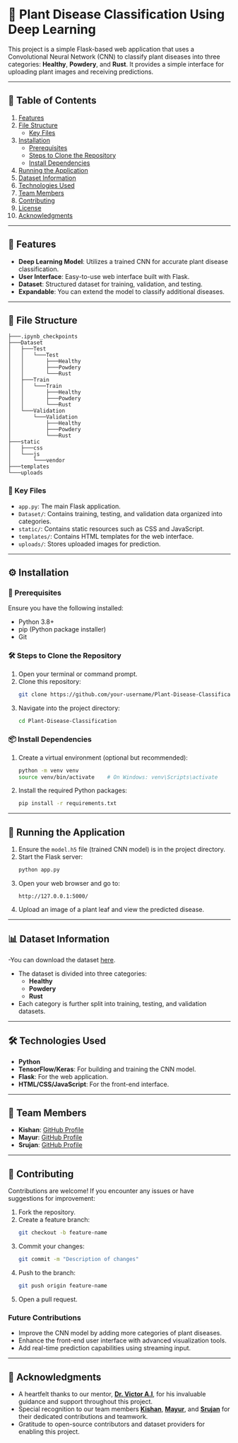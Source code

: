 # 🌱 Plant Disease Classification Using Deep Learning

This project is a simple Flask-based web application that uses a Convolutional Neural Network (CNN) to classify plant diseases into three categories: **Healthy**, **Powdery**, and **Rust**. It provides a simple interface for uploading plant images and receiving predictions.

---

## 📑 Table of Contents

1. [Features](#features)
2. [File Structure](#file-structure)
   - [Key Files](#key-files)
3. [Installation](#installation)
   - [Prerequisites](#prerequisites)
   - [Steps to Clone the Repository](#steps-to-clone-the-repository)
   - [Install Dependencies](#install-dependencies)
4. [Running the Application](#running-the-application)
5. [Dataset Information](#dataset-information)
6. [Technologies Used](#technologies-used)
7. [Team Members](#team-members)
8. [Contributing](#contributing)
9. [License](#license)
10. [Acknowledgments](#acknowledgments)

---

## 🌟 Features

- **Deep Learning Model**: Utilizes a trained CNN for accurate plant disease classification.
- **User Interface**: Easy-to-use web interface built with Flask.
- **Dataset**: Structured dataset for training, validation, and testing.
- **Expandable**: You can extend the model to classify additional diseases.

---

## 📂 File Structure

```
├───.ipynb_checkpoints
├───Dataset
│   ├───Test
│   │   └───Test
│   │       ├───Healthy
│   │       ├───Powdery
│   │       └───Rust
│   ├───Train
│   │   └───Train
│   │       ├───Healthy
│   │       ├───Powdery
│   │       └───Rust
│   └───Validation
│       └───Validation
│           ├───Healthy
│           ├───Powdery
│           └───Rust
├───static
│   ├───css
│   └───js
│       └───vendor
├───templates
└───uploads
```

### 📁 Key Files

- `app.py`: The main Flask application.
- `Dataset/`: Contains training, testing, and validation data organized into categories.
- `static/`: Contains static resources such as CSS and JavaScript.
- `templates/`: Contains HTML templates for the web interface.
- `uploads/`: Stores uploaded images for prediction.

---

## ⚙️ Installation

### 🧾 Prerequisites

Ensure you have the following installed:
- Python 3.8+
- pip (Python package installer)
- Git

### 🛠️ Steps to Clone the Repository

1. Open your terminal or command prompt.
2. Clone this repository:
   ```bash
   git clone https://github.com/your-username/Plant-Disease-Classification.git
   ```
3. Navigate into the project directory:
   ```bash
   cd Plant-Disease-Classification
   ```

### 📦 Install Dependencies

1. Create a virtual environment (optional but recommended):
   ```bash
   python -m venv venv
   source venv/bin/activate    # On Windows: venv\Scripts\activate
   ```
2. Install the required Python packages:
   ```bash
   pip install -r requirements.txt
   ```

---

## 🚀 Running the Application

1. Ensure the `model.h5` file (trained CNN model) is in the project directory.
2. Start the Flask server:
   ```bash
   python app.py
   ```
3. Open your web browser and go to:
   ```
   http://127.0.0.1:5000/
   ```
4. Upload an image of a plant leaf and view the predicted disease.

---

## 📊 Dataset Information
-You can download the dataset <a href="https://www.kaggle.com/datasets/rashikrahmanpritom/plant-disease-recognition-dataset/data">here</a>.
- The dataset is divided into three categories:
  - **Healthy**
  - **Powdery**
  - **Rust**
- Each category is further split into training, testing, and validation datasets.

---

## 🛠️ Technologies Used

- **Python**
- **TensorFlow/Keras**: For building and training the CNN model.
- **Flask**: For the web application.
- **HTML/CSS/JavaScript**: For the front-end interface.

---

## 👥 Team Members

- **Kishan**: [GitHub Profile](https://github.com/km1000101)
- **Mayur**: [GitHub Profile](https://github.com/Mayurx75)
- **Srujan**: [GitHub Profile](https://github.com/SrujanVN)

---

## 🤝 Contributing

Contributions are welcome! If you encounter any issues or have suggestions for improvement:

1. Fork the repository.
2. Create a feature branch:
   ```bash
   git checkout -b feature-name
   ```
3. Commit your changes:
   ```bash
   git commit -m "Description of changes"
   ```
4. Push to the branch:
   ```bash
   git push origin feature-name
   ```
5. Open a pull request.

### Future Contributions
- Improve the CNN model by adding more categories of plant diseases.
- Enhance the front-end user interface with advanced visualization tools.
- Add real-time prediction capabilities using streaming input.

---

## 🙏 Acknowledgments

- A heartfelt thanks to our mentor, [**Dr. Victor A.I**](https://github.com/Victor-Ikechukwu), for his invaluable guidance and support throughout this project.
- Special recognition to our team members [**Kishan**](https://github.com/km1000101), [**Mayur**](https://github.com/Mayurx75), and [**Srujan**](https://github.com/SrujanVN) for their dedicated contributions and teamwork.
- Gratitude to open-source contributors and dataset providers for enabling this project.


